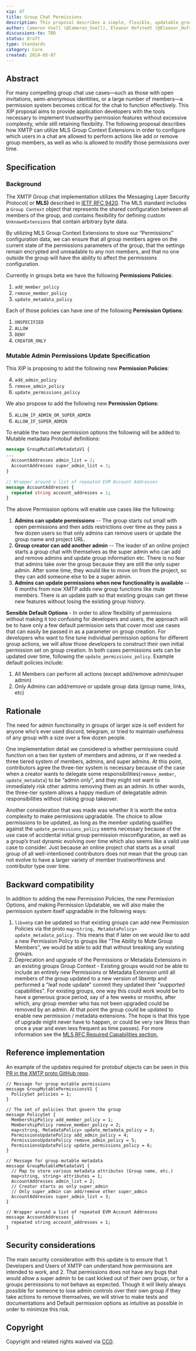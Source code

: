 ```yaml
---
xip: 47
title: Group Chat Permissions
description: This proposal describes a simple, flexible, updatable group chat permissions system.
author: Cameron Voell (@Cameron_Voell), Eleanor Hofstedt (@Eleanor_Hofstedt)
discussions-to: TBD
status: Draft
type: Standards
category: Core
created: 2024-05-07
---
```


## Abstract

For many compelling group chat use cases—such as those with open invitations, semi-anonymous identities, or a large number of members—a permission system becomes critical for the chat to function effectively. This XIP proposal aims to provide application developers with the tools necessary to implement trustworthy permission features without excessive complexity, while still retaining flexibility. The following proposal describes how XMTP can utilize MLS Group Context Extensions in order to configure which users in a chat are allowed to perform actions like add or remove group members, as well as who is allowed to modify those permissions over time.

## Specification

### Background

The XMTP Group chat implementation utilizes the Messaging Layer Security Protocol( or **MLS)** described in
[IETF RFC 9420](https://www.rfc-editor.org/rfc/rfc9420.html). The MLS standard includes a `Group Context` object that represents the shared configuration between all members of the group, and contains flexibility for defining custom `UnknownExtensions` that contain arbitrary byte data. 

By utilizing MLS Group Context Extensions to store our “Permissions” configuration data, we can ensure that all group members agree on the current state of the permissions parameters of the group, that the settings remain encrypted and unreadable to any non members, and that no one outside the group will have the ability to affect the permissions configuration.

Currently in groups beta we have the following **Permissions Policies**:

1. `add_member_policy`
2. `remove_member_policy`
3. `update_metadata_policy`

Each of those policies can have one of the following **Permission Options**:

1. `UNSPECIFIED`
2. `ALLOW`
3. `DENY`
4. `CREATOR_ONLY`

### Mutable Admin Permissions Update Specification

This XIP is proposing to add the following new **Permission Policies**:

4. `add_admin_policy`
5. `remove_admin_policy`
6. `update_permissions_policy`

We also propose to add the following new **Permission Options**:

5. `ALLOW_IF_ADMIN_OR_SUPER_ADMIN`
6. `ALLOW_IF_SUPER_ADMIN`

To enable the two new permission options the following will be added to Mutable metadata Protobuf definitions:

```proto
message GroupMutableMetadataV1 {
...
  AccountAddresses admin_list = 2;
  AccountAddresses super_admin_list = 3;
}

// Wrapper around a list of repeated EVM Account Addresses
message AccountAddresses {
  repeated string account_addresses = 1;
}

```

The above Permission options will enable use cases like the following:

1. **Admins can update permissions** -- The group starts out small with open permissions and then adds restrictions over time as they pass a few dozen users so that only admins can remove users or update the group name and project URL.
2. **Group creator can add another admin** -- The leader of an online project starts a group chat with themselves as the super admin who can add and remove admins and update group information etc. There is no fear that admins take over the group because they are still the only super admin. After some time, they would like to move on from the project, so they can add someone else to be a super admin.
3. **Admins can update permissions when new functionality is available** -- 6 months from now XMTP adds new group functions like mute members. There is an update path so that existing groups can get these new features without losing the existing group history.

**Sensible Default Options** - In order to allow flexibility of permissions without making it too confusing for developers and users, the approach will be to have only a few default permission sets that cover most use cases that can easily be passed in as a parameter on group creation. For developers who want to fine tune individual permission options for different group actions, we will allow those developers to construct their own initial permission set on group creation. In both cases permissions sets can be updated over time, following the `update_permissions_policy`. Example default policies include:

1. All Members can perform all actions (except add/remove admin/super admin)
2. Only Admins can add/remove or update group data (group name, links, etc)

## Rationale

The need for admin functionality in groups of larger size is self evident for anyone who’s ever used discord, telegram, or tried to maintain usefulness of any group with a size over a few dozen people.

One implementation detail we considered is whether permissions could function on a two tier system of members and admins, or if we needed a three tiered system of members, admins, and super admins. At this point, contributors agree the three-tier system is necessary because of the case when a creator wants to delegate some responsibilities(`remove_member`, `update_metadata`) to be “admin only”, and they might not want to immediately risk other admins removing them as an admin. In other words, the three-tier system allows a happy medium of delegatable admin responsibilities without risking group takeover. 

Another consideration that was made was whether it is worth the extra complexity to make permissions upgradable. The choice to allow permissions to be updated, as long as the member updating qualifies against the `update_permissions_policy` seems necessary because of the use case of accidental initial group permission misconfiguration, as well as a group’s trust dynamic evolving over time which also seems like a valid use case to consider. Just because an online project chat starts as a small group of all well-intentioned contributors does not mean that the group can not evolve to have a larger variety of member trustworthiness and contributor type over time.

## Backward compatibility

In addition to adding the new Permission Policies, the new Permission Options, and making Permission Updatable, we will also make the permission system itself upgradable in the following ways:

1. `libxmtp` can be updated so that existing groups can add new Permission Policies via the proto `map<string, MetadataPolicy> update_metadata_policy.` This means that if later on we would like to add a new Permission Policy to groups like "The Ability to Mute Group Members", we would be able to add that without breaking any existing groups.
2. Deprecation and upgrade of the Permissions or Metadata Extensions in an existing groups Group Context - Existing groups would not be able to include an entirely new Permissions or Metadata Extension until all members of the group updated to a new version of libxmtp and performed a "leaf node update" commit they updated their "supported capabilities". For existing groups, one way this could work would be to have a generous grace period, say of a few weeks or months, after which, any group member who has not been upgraded could be removed by an admin. At that point the group could be updated to enable new permission / metadata extensions. The hope is that this type of upgrade might never have to happen, or could be very rare 9less than once a year and even less frequent as time passes). For more information see the [MLS RFC Required Capabilities section.](https://www.rfc-editor.org/rfc/rfc9420.html#name-required-capabilities)

## Reference implementation

An example of the updates required for protobuf objects can be seen in this [PR in the XMTP proto GitHub repo](https://github.com/xmtp/proto/pull/175).

```solidity
// Message for group mutable permissions
message GroupMutablePermissionsV1 {
  PolicySet policies = 1;
}

// The set of policies that govern the group
message PolicySet {
  MembershipPolicy add_member_policy = 1;
  MembershipPolicy remove_member_policy = 2;
  map<string, MetadataPolicy> update_metadata_policy = 3;
  PermissionsUpdatePolicy add_admin_policy = 4;
  PermissionsUpdatePolicy remove_admin_policy = 5;
  PermissionsUpdatePolicy update_permissions_policy = 6;
}

// Message for group mutable metadata
message GroupMutableMetadataV1 {
  // Map to store various metadata attributes (Group name, etc.)
  map<string, string> attributes = 1;  
  AccountAddresses admin_list = 2;
  // Creator starts as only super_admin
  // Only super_admin can add/remove other super_admin
  AccountAddresses super_admin_list = 3;
}

// Wrapper around a list of repeated EVM Account Addresses
message AccountAddresses {
  repeated string account_addresses = 1;
}
```

## Security considerations

The main security consideration with this update is to ensure that 1. Developers and Users of XMTP can understand how permissions are intended to work, and 2. That permissions does not have any bugs that would allow a super admin to be cast kicked out of their own group, or for a groups permissions to not behave as expected. Though it will likely always possible for someone to lose admin controls over their own group if they take actions to remove themselves, we will strive to make tests and documentations and Default permission options as intuitive as possible in order to minimize this risk.

## Copyright

Copyright and related rights waived via [CC0](https://creativecommons.org/publicdomain/zero/1.0/).